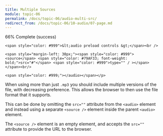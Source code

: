 ```yaml
---
title: Multiple Sources
module: topic-06
permalink: /docs/topic-06/audio-multi-src/
redirect_from: /docs/topic-06/10-audio/07-page.md
---
```


<div class="divider-heading"></div>

<div class="panel panel-success">
  <div class="progress" style="margin-bottom: 0; border-bottom-left-radius: 0; border-bottom-right-radius: 0;">
    <div class="progress-bar progress-bar-success progress-bar-striped" role="progressbar" aria-valuenow="66" aria-valuemin="0" aria-valuemax="100" style="width: 66%">
      <span class="sr-only">66% Complete (success)</span>
    </div>
  </div>
  <div class="panel-body">
    <p style="font-size: large; margin: 0;">

    <span style="color: #999">&lt;audio preload controls &gt;</span><br />

    <span style="margin-left: 30px;"><span style="color: #999"><source</span> <span style="color: #79AF33; font-weight: bold;">src="#"</span> <span style="color: #999">type="" / ></span></span><br/>

    <span style="color: #999;"></audio></span></p>
  </div>
</div>


When using more than just `.mp3` you should include multiple versions of the file, with decreasing preference. This allows the browser to then use the file format that it supports.

This can be done by omitting the `src=""` attribute from the `<audio>` element and instead using a separate `<source />` element inside the parent `<audio>` element.

The `<source />` element is an empty element, and accepts the `src=""` attribute to provide the URL to the browser.
